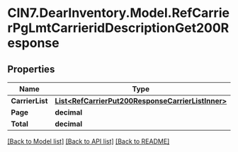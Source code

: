 # CIN7.DearInventory.Model.RefCarrierPgLmtCarrieridDescriptionGet200Response

## Properties

| Name            | Type                                                                                                    | Description | Notes      |
| --------------- | ------------------------------------------------------------------------------------------------------- | ----------- | ---------- |
| **CarrierList** | [**List&lt;RefCarrierPut200ResponseCarrierListInner&gt;**](RefCarrierPut200ResponseCarrierListInner.md) |             | [optional] |
| **Page**        | **decimal**                                                                                             |             | [optional] |
| **Total**       | **decimal**                                                                                             |             | [optional] |

[[Back to Model list]](../README.md#documentation-for-models) [[Back to API list]](../README.md#documentation-for-api-endpoints) [[Back to README]](../README.md)
